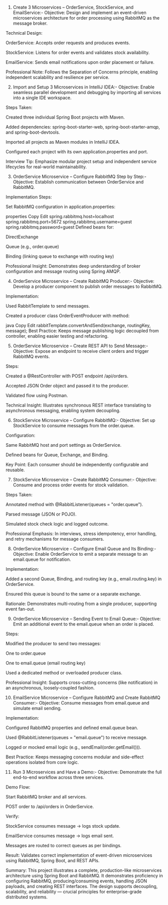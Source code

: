1) Create 3 Microservices – OrderService, StockService, and EmailService:- 
Objective:
Design and implement an event-driven microservices architecture for order processing using RabbitMQ as the message broker.

Technical Design:

OrderService: Accepts order requests and produces events.

StockService: Listens for order events and validates stock availability.

EmailService: Sends email notifications upon order placement or failure.

Professional Note:
Follows the Separation of Concerns principle, enabling independent scalability and resilience per service.

2) Import and Setup 3 Microservices in IntelliJ IDEA:- 
Objective:
Enable seamless parallel development and debugging by importing all services into a single IDE workspace.

Steps Taken:

Created three individual Spring Boot projects with Maven.

Added dependencies: spring-boot-starter-web, spring-boot-starter-amqp, and spring-boot-devtools.

Imported all projects as Maven modules in IntelliJ IDEA.

Configured each project with its own application.properties and port.

Interview Tip:
Emphasize modular project setup and independent service lifecycles for real-world maintainability.

3) OrderService Microservice – Configure RabbitMQ Step by Step:- 
Objective:
Establish communication between OrderService and RabbitMQ.

Implementation Steps:

Set RabbitMQ configuration in application.properties:

properties
Copy
Edit
spring.rabbitmq.host=localhost
spring.rabbitmq.port=5672
spring.rabbitmq.username=guest
spring.rabbitmq.password=guest
Defined beans for:

DirectExchange

Queue (e.g., order.queue)

Binding (linking queue to exchange with routing key)

Professional Insight:
Demonstrates deep understanding of broker configuration and message routing using Spring AMQP.

4) OrderService Microservice – Create RabbitMQ Producer:- 
Objective:
Develop a producer component to publish order messages to RabbitMQ.

Implementation:

Used RabbitTemplate to send messages.

Created a producer class OrderEventProducer with method:

java
Copy
Edit
rabbitTemplate.convertAndSend(exchange, routingKey, message);
Best Practice:
Keeps message publishing logic decoupled from controller, enabling easier testing and refactoring.

5) OrderService Microservice – Create REST API to Send Message:- 
Objective:
Expose an endpoint to receive client orders and trigger RabbitMQ events.

Steps:

Created a @RestController with POST endpoint /api/orders.

Accepted JSON Order object and passed it to the producer.

Validated flow using Postman.

Technical Insight:
Illustrates synchronous REST interface translating to asynchronous messaging, enabling system decoupling.

6) StockService Microservice – Configure RabbitMQ:- 
Objective:
Set up StockService to consume messages from the order.queue.

Configuration:

Same RabbitMQ host and port settings as OrderService.

Defined beans for Queue, Exchange, and Binding.

Key Point:
Each consumer should be independently configurable and reusable.

7) StockService Microservice – Create RabbitMQ Consumer:- 
Objective:
Consume and process order events for stock validation.

Steps Taken:

Annotated method with @RabbitListener(queues = "order.queue").

Parsed message (JSON or POJO).

Simulated stock check logic and logged outcome.

Professional Emphasis:
In interviews, stress idempotency, error handling, and retry mechanisms for message consumers.

8) OrderService Microservice – Configure Email Queue and Its Binding:- 
Objective:
Enable OrderService to emit a separate message to an email.queue for notification.

Implementation:

Added a second Queue, Binding, and routing key (e.g., email.routing.key) in OrderService.

Ensured this queue is bound to the same or a separate exchange.

Rationale:
Demonstrates multi-routing from a single producer, supporting event fan-out.

9) OrderService Microservice – Sending Event to Email Queue:- 
Objective:
Emit an additional event to the email.queue when an order is placed.

Steps:

Modified the producer to send two messages:

One to order.queue

One to email.queue (email routing key)

Used a dedicated method or overloaded producer class.

Professional Insight:
Supports cross-cutting concerns (like notification) in an asynchronous, loosely-coupled fashion.

10) EmailService Microservice – Configure RabbitMQ and Create RabbitMQ Consumer:- 
Objective:
Consume messages from email.queue and simulate email sending.

Implementation:

Configured RabbitMQ properties and defined email.queue bean.

Used @RabbitListener(queues = "email.queue") to receive message.

Logged or mocked email logic (e.g., sendEmail(order.getEmail())).

Best Practice:
Keeps messaging concerns modular and side-effect operations isolated from core logic.

11) Run 3 Microservices and Have a Demo:- 
Objective:
Demonstrate the full end-to-end workflow across three services.

Demo Flow:

Start RabbitMQ broker and all services.

POST order to /api/orders in OrderService.

Verify:

StockService consumes message → logs stock update.

EmailService consumes message → logs email sent.

Messages are routed to correct queues as per bindings.

Result:
Validates correct implementation of event-driven microservices using RabbitMQ, Spring Boot, and REST APIs.

Summary:
This project illustrates a complete, production-like microservices architecture using Spring Boot and RabbitMQ. It demonstrates proficiency in configuring RabbitMQ, producing/consuming events, handling JSON payloads, and creating REST interfaces. The design supports decoupling, scalability, and reliability — crucial principles for enterprise-grade distributed systems.
